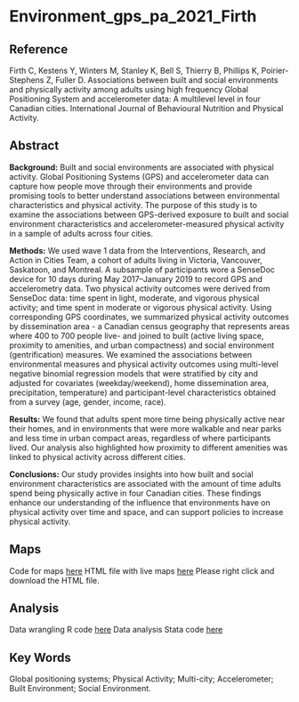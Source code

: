 # Environment_gps_pa_2021_Firth

## Reference

Firth C, Kestens Y, Winters M, Stanley K, Bell S, Thierry B, Phillips K, Poirier-Stephens Z, Fuller D. Associations between built and social environments and physically activity among adults using high frequency Global Positioning System and accelerometer data: A multilevel level in four Canadian cities. International Journal of Behavioural Nutrition and Physical Activity.

## Abstract

**Background:** Built and social environments are associated with physical activity. Global Positioning Systems (GPS) and accelerometer data can capture how people move through their environments and provide promising tools to better understand associations between environmental characteristics and physical activity. The purpose of this study is to examine the associations between GPS-derived exposure to built and social environment characteristics and accelerometer-measured physical activity in a sample of adults across four cities. 

**Methods:** We used wave 1 data from the Interventions, Research, and Action in Cities Team, a cohort of adults living in Victoria, Vancouver, Saskatoon, and Montreal. A subsample of participants wore a SenseDoc device for 10 days during May 2017–January 2019 to record GPS and accelerometry data. Two physical activity outcomes were derived from SenseDoc data: time spent in light, moderate, and vigorous physical activity; and time spent in moderate or vigorous physical activity. Using corresponding GPS coordinates, we summarized physical activity outcomes by dissemination area - a Canadian census geography that represents areas where 400 to 700 people live- and joined to built (active living space, proximity to amenities, and urban compactness) and social environment (gentrification) measures. We examined the associations between environmental measures and physical activity outcomes using multi-level negative binomial regression models that were stratified by city and adjusted for covariates (weekday/weekend), home dissemination area, precipitation, temperature) and participant-level characteristics obtained from a survey (age, gender, income, race).

**Results:** We found that adults spent more time being physically active near their homes, and in environments that were more walkable and near parks and less time in urban compact areas, regardless of where participants lived. Our analysis also highlighted how proximity to different amenities was linked to physical activity across different cities.

**Conclusions:** Our study provides insights into how built and social environment characteristics are associated with the amount of time adults spend being physically active in four Canadian cities. These findings enhance our understanding of the influence that environments have on physical activity over time and space, and can support policies to increase physical activity. 

## Maps

Code for maps [here](https://github.com/TeamINTERACT/publications/blob/master/environment_gps_pa_2021_Firth/maps_online_supplement.Rmd)
HTML file with live maps [here](https://github.com/TeamINTERACT/publications/raw/master/environment_gps_pa_2021_Firth/maps_online_supplement.html) Please right click and download the HTML file. 

## Analysis

Data wrangling R code [here](https://github.com/TeamINTERACT/publications/blob/master/environment_gps_pa_2021_Firth/data_wrangling.RMD)
Data analysis Stata code [here](https://github.com/TeamINTERACT/publications/blob/master/environment_gps_pa_2021_Firth/stata_code.md)

## Key Words 

Global positioning systems; Physical Activity; Multi-city; Accelerometer; Built Environment; Social Environment.